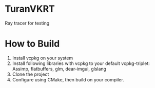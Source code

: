 # TuranVKRT
Ray tracer for testing

# How to Build
1) Install vcpkg on your system
2) Install following libraries with vcpkg to your default vcpkg-triplet: Assimp, flatbuffers, glm, dear-imgui, glslang
3) Clone the project
4) Configure using CMake, then build on your compiler.